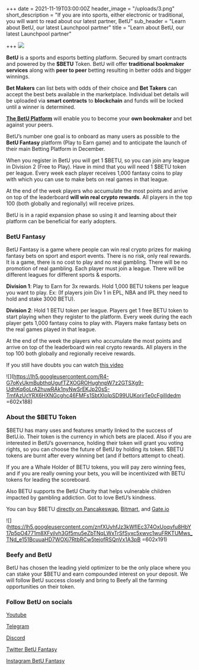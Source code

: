 +++
date = 2021-11-19T03:00:00Z
header_image = "/uploads/3.png"
short_description = "If you are into sports, either electronic or traditional, you will want to read about our latest partner, BetU"
sub_header = "Learn about BetU, our latest Launchpool partner"
title = "Learn about BetU, our latest Launchpool partner"

+++
![](/uploads/3.png)

**BetU** is a sports and esports betting platform. Secured by smart contracts and powered by the **$BETU** Token. BetU will offer **traditional bookmaker services** along with **peer to peer** betting resulting in better odds and bigger winnings.

**Bet Makers** can list bets with odds of their choice and **Bet Takers** can accept the best bets available in the marketplace. Individual bet details will be uploaded via **smart contracts** to **blockchain** and funds will be locked until a winner is determined.

[**The BetU Platform**](https://www.betu.io) will enable you to become your **own bookmaker** and bet against your peers.

BetU’s number one goal is to onboard as many users as possible to the **BetU Fantasy** platform (Play to Earn game) and to anticipate the launch of their main Betting Platform in December.

When you register in BetU you will get 1 $BETU, so you can join any league in Division 2 (Free to Play). Have in mind that you will need 1 $BETU token per league. Every week each player receives 1,000 fantasy coins to play with which you can use to make bets on real games in that league.

At the end of the week players who accumulate the most points and arrive on top of the leaderboard **will win real crypto rewards**. All players in the top 100 (both globally and regionally) will receive prizes.

BetU is in a rapid expansion phase so using it and learning about their platform can be beneficial for early adopters.

### BetU Fantasy

BetU Fantasy is a game where people can win real crypto prizes for making fantasy bets on sport and esport events. There is no risk, only real rewards. It is a game, there is no cost to play and no real gambling. There will be no promotion of real gambling. Each player must join a league. There will be different leagues for different sports & esports.

**Division 1**: Play to Earn for 3x rewards. Hold 1,000 BETU tokens per league you want to play. Ex: (If players join Div 1 in EPL, NBA and IPL they need to hold and stake 3000 BETU).

**Division 2**: Hold 1 BETU token per league. Players get 1 free BETU token to start playing when they register to the platform. Every week during the each player gets 1,000 fantasy coins to play with. Players make fantasy bets on the real games played in that league.

At the end of the week the players who accumulate the most points and arrive on top of the leaderboard win real crypto rewards. All players in the top 100 both globally and regionally receive rewards.

If you still have doubts you can watch [this video](https://youtu.be/OHUo-F5nGg8)

![](https://lh5.googleusercontent.com/R4-G7oKyUkmBubthqUgufTZXOGROHughnpW7z2GTSXg9-UdhKq6oLrA2huwRAk1nyNwSrEKJp20sS-TmfAzUcYRX6HXNGcghc46FMFs1SbtXIoIpSD99UUKorirTe0cFgiIIdedm =602x188)

### About the $BETU Token

$BETU has many uses and features smartly linked to the success of BetU.io. Their token is the currency in which bets are placed. Also if you are interested in BetU’s governance, holding their token will grant you voting rights, so you can choose the future of BetU by holding its token. $BETU tokens are burnt after every winning bet (and if bettors attempt to cheat).

If you are a Whale Holder of BETU tokens, you will pay zero winning fees, and if you are really owning your bets, you will be incentivized with BETU tokens for leading the scoreboard.

Also BETU supports the BetU Charity that helps vulnerable children impacted by gambling addiction. Got to love BetU’s kindness.  
  
You can buy $BETU [directly on Pancakeswap](https://pancakeswap.finance/info/token/0x0df1b3f30865c5b324797f8db9d339514cac4e94), [Bitmart](https://www.bitmart.com/trade/en?symbol=BETU_USDT&layout=basic), and [Gate.io](https://www.gate.io/trade/BETU_USDT)

![](https://lh5.googleusercontent.com/znfXUyhfJz3kWfIEc374OxUoqvfu8HbY17p5pO4771m8XFyjlvh3Gf5mu5eZbTNqLWxTrSfSyxc5xwvc1wuFRKTUMws_TNd_e151BcuuaHD7WOXj7RtbRCw5tejofRSQnVx1A3pB =602x191)

### Beefy and BetU

BetU has chosen the leading yield optimizer to be the only place where you can stake your $BETU and earn compounded interest on your deposit. We will follow BetU success closely and bring to Beefy all the farming opportunities on their token.

### Follow BetU on socials

[Youtube](https://www.youtube.com/channel/UCgwmS0tGe20H9tz0-_9AWow)

[Telegram](https://t.me/betucommunity)

[Discord](https://discord.gg/betufantasy)

[Twitter BetU Fantasy](https://twitter.com/BetuFantasy)

[Instagram BetU Fantasy](https://www.instagram.com/betufantasy/)